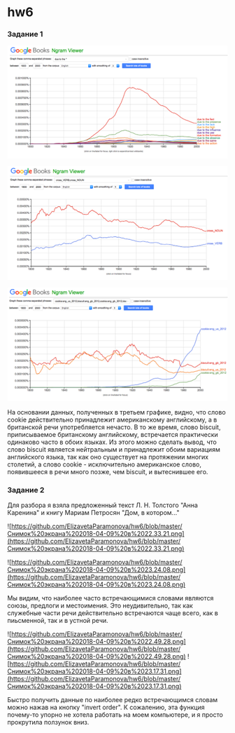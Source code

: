 # hw6
### Задание 1

![задание 1](https://github.com/ElizavetaParamonova/hw6/blob/master/Снимок%20экрана%202018-04-09%20в%2022.01.03.png)

![задание 2](https://github.com/ElizavetaParamonova/hw6/blob/master/Снимок%20экрана%202018-04-09%20в%2022.09.22.png)

![задание 3](https://github.com/ElizavetaParamonova/hw6/blob/master/Снимок%20экрана%202018-04-09%20в%2022.17.18.png)

На основании данных, полученных в третьем графике, видно, что слово cookie действительно принадлежит американскому английскому, а в британской речи употребляется нечасто. В то же время, слово biscuit, приписываемое британскому английскому, встречается практически одинаково часто в обоих языках. Из этого можно сделать вывод, что слово biscuit является нейтральным и принадлежит обоим вариациям английского языка, так как оно существует на протяжении многих столетий, а слово cookie - исключительно американское слово, появившееся в речи много позже, чем biscuit, и вытеснившее его. 

### Задание 2

Для разбора я взяла предложенный текст Л. Н. Толстого "Анна Каренина" и книгу Мариам Петросян "Дом, в котором..."

![https://github.com/ElizavetaParamonova/hw6/blob/master/Снимок%20экрана%202018-04-09%20в%2022.33.21.png](https://github.com/ElizavetaParamonova/hw6/blob/master/Снимок%20экрана%202018-04-09%20в%2022.33.21.png)

![https://github.com/ElizavetaParamonova/hw6/blob/master/Снимок%20экрана%202018-04-09%20в%2023.24.08.png](https://github.com/ElizavetaParamonova/hw6/blob/master/Снимок%20экрана%202018-04-09%20в%2023.24.08.png)

Мы видим, что наиболее часто встречающимися словами являются союзы, предлоги и местоимения. Это неудивительно, так как служебные части речи действительно встречаются чаще всего, как в пиьсменной, так и в устной речи. 

![https://github.com/ElizavetaParamonova/hw6/blob/master/Снимок%20экрана%202018-04-09%20в%2022.49.28.png](https://github.com/ElizavetaParamonova/hw6/blob/master/Снимок%20экрана%202018-04-09%20в%2022.49.28.png)
![https://github.com/ElizavetaParamonova/hw6/blob/master/Снимок%20экрана%202018-04-09%20в%2023.17.31.png](https://github.com/ElizavetaParamonova/hw6/blob/master/Снимок%20экрана%202018-04-09%20в%2023.17.31.png)

Быстро получить данные по наиболее редко встречающимся словам можно нажав на кнопку "invert order". К сожалению, эта функция почему-то упорно не хотела работать на моем компьютере, и я просто прокрутила ползунок вниз. 
